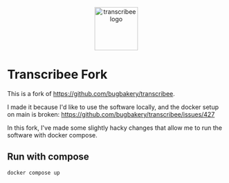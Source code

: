 <div align="center">
  <img height="100" src="doc/transcribee-logo.svg" alt="transcribee logo">
</div>

# Transcribee Fork

This is a fork of https://github.com/bugbakery/transcribee.

I made it because I'd like to use the software locally, and the docker setup on main is broken: https://github.com/bugbakery/transcribee/issues/427

In this fork, I've made some slightly hacky changes that allow me to run the software with docker compose.

## Run with compose 

```sh
docker compose up
```